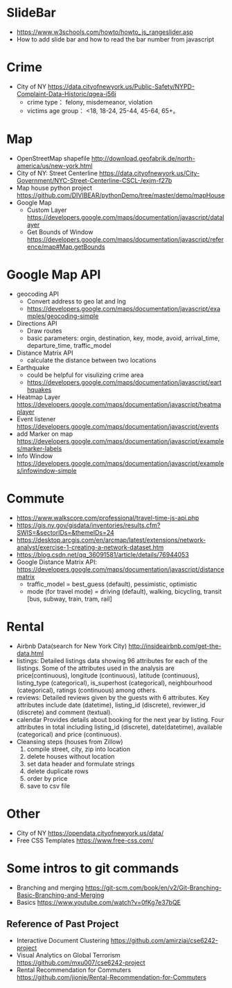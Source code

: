 # SlideBar
- https://www.w3schools.com/howto/howto_js_rangeslider.asp
- How to add slide bar and how to read the bar number from javascript

# Crime
- City of NY https://data.cityofnewyork.us/Public-Safety/NYPD-Complaint-Data-Historic/qgea-i56i
  - crime type： felony, misdemeanor, violation
  - victims age group： <18, 18-24, 25-44, 45-64, 65+。

# Map
- OpenStreetMap shapefile http://download.geofabrik.de/north-america/us/new-york.html
- City of NY: Street Centerline https://data.cityofnewyork.us/City-Government/NYC-Street-Centerline-CSCL-/exjm-f27b
- Map house python project https://github.com/DIVIBEAR/pythonDemo/tree/master/demo/mapHouse
- Google Map 
  - Custom Layer https://developers.google.com/maps/documentation/javascript/datalayer
  - Get Bounds of Window https://developers.google.com/maps/documentation/javascript/reference/map#Map.getBounds

# Google Map API
- geocoding API
  - Convert address to geo lat and lng
  - https://developers.google.com/maps/documentation/javascript/examples/geocoding-simple
- Directions API
  - Draw routes
  - basic parameters: orgin, destination, key, mode, avoid, arrival_time, departure_time, traffic_model
- Distance Matrix API
  - calculate the distance between two locations
- Earthquake
  - could be helpful for visulizing crime area
  - https://developers.google.com/maps/documentation/javascript/earthquakes
- Heatmap Layer https://developers.google.com/maps/documentation/javascript/heatmaplayer
- Event listener https://developers.google.com/maps/documentation/javascript/events
- add Marker on map https://developers.google.com/maps/documentation/javascript/examples/marker-labels
- Info Window https://developers.google.com/maps/documentation/javascript/examples/infowindow-simple

# Commute
- https://www.walkscore.com/professional/travel-time-js-api.php
- https://gis.ny.gov/gisdata/inventories/results.cfm?SWIS=&sectorIDs=&themeIDs=24
- https://desktop.arcgis.com/en/arcmap/latest/extensions/network-analyst/exercise-1-creating-a-network-dataset.htm
- https://blog.csdn.net/qq_36091581/article/details/76944053
- Google Distance Matrix API: https://developers.google.com/maps/documentation/javascript/distancematrix
  - traffic_model = best_guess (default), pessimistic, optimistic
  - mode (for travel mode) = driving (default), walking, bicycling, transit \[bus, subway, train, tram, rail]

# Rental
- Airbnb Data(search for New York City)
  http://insideairbnb.com/get-the-data.html
- listings:
Detailed listings data showing 96 attributes for each of the llistings. Some of the attributes used in the analysis are price(continuous), longitude (continuous), latitude (continuous), listing_type (categorical), is_superhost (categorical), neighbourhood (categorical), ratings (continuous) among others.
- reviews:
Detailed reviews given by the guests with 6 attributes. Key attributes include date (datetime), listing_id (discrete), reviewer_id (discrete) and comment (textual).
- calendar
Provides details about booking for the next year by listing. Four attributes in total including listing_id (discrete), date(datetime), available (categorical) and price (continuous).
- Cleansing steps (houses from Zillow) 
    1. compile street, city, zip into location
    2. delete houses without location
    3. set data header and formulate strings 
    4. delete duplicate rows
    5. order by price
    6. save to csv file

# Other
- City of NY https://opendata.cityofnewyork.us/data/
- Free CSS Templates https://www.free-css.com/

# Some intros to git commands
- Branching and merging https://git-scm.com/book/en/v2/Git-Branching-Basic-Branching-and-Merging
- Basics https://www.youtube.com/watch?v=0fKg7e37bQE

## Reference of Past Project
- Interactive Document Clustering https://github.com/amirziai/cse6242-project
- Visual Analytics on Global Terrorism https://github.com/mxu007/cse6242-project
- Rental Recommendation for Commuters https://github.com/jionie/Rental-Recommendation-for-Commuters
